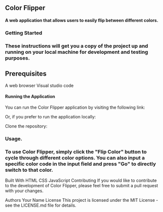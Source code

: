 ## Color Flipper

####  A web application that allows users to easily flip between different colors.

### Getting Started
### These instructions will get you a copy of the project up and running on your local machine for development and testing purposes.

## Prerequisites
A web browser
Visual studio code 

#### Running the Application
You can run the Color Flipper application by visiting the following link: 

Or, if you prefer to run the application locally:

Clone the repository:

### Usage.

### To use Color Flipper, simply click the "Flip Color" button to cycle through different color options. You can also input a specific color code in the input field and press "Go" to directly switch to that color.

Built With
HTML
CSS
JavaScript
Contributing
If you would like to contribute to the development of Color Flipper, please feel free to submit a pull request with your changes.

Authors
Your Name
License
This project is licensed under the MIT License - see the LICENSE.md file for details.